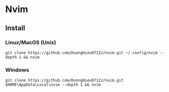 # Nvim

## Install

### Linux/MacOS (Unix)

`git clone https://github.com/DuongHieu0712z/nvim.git ~/.config/nvim --depth 1 && nvim`

### Windows

`git clone https://github.com/DuongHieu0712z/nvim.git $HOME\AppData\Local\nvim --depth 1 && nvim`
